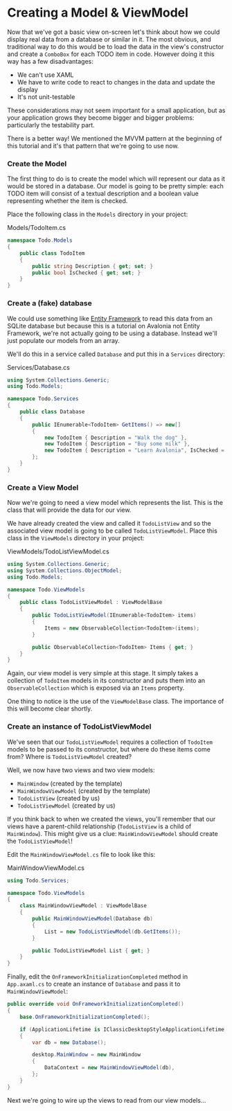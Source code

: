 # Creating a Model & ViewModel

Now that we've got a basic view on-screen let's think about how we could display real data from a database or similar in it. The most obvious, and traditional way to do this would be to load the data in the view's constructor and create a `ComboBox` for each TODO item in code. However doing it this way has a few disadvantages:

* We can't use XAML
* We have to write code to react to changes in the data and update the display
* It's not unit-testable

These considerations may not seem important for a small application, but as your application grows they become bigger and bigger problems: particularly the testability part.

There is a better way! We mentioned the MVVM pattern at the beginning of this tutorial and it's that pattern that we're going to use now.

### Create the Model <a id="create-the-model"></a>

The first thing to do is to create the model which will represent our data as it would be stored in a database. Our model is going to be pretty simple: each TODO item will consist of a textual description and a boolean value representing whether the item is checked.

Place the following class in the `Models` directory in your project:

Models/TodoItem.cs

```csharp
namespace Todo.Models
{
    public class TodoItem
    {
        public string Description { get; set; }
        public bool IsChecked { get; set; }
    }
}
```

### Create a \(fake\) database <a id="create-a-fake-database"></a>

We could use something like [Entity Framework](https://docs.microsoft.com/en-us/ef/core/get-started/netcore/new-db-sqlite) to read this data from an SQLite database but because this is a tutorial on Avalonia not Entity Framework, we're not actually going to be using a database. Instead we'll just populate our models from an array.

We'll do this in a service called `Database` and put this in a `Services` directory:

Services/Database.cs

```csharp
using System.Collections.Generic;
using Todo.Models;

namespace Todo.Services
{
    public class Database
    {
        public IEnumerable<TodoItem> GetItems() => new[]
        {
            new TodoItem { Description = "Walk the dog" },
            new TodoItem { Description = "Buy some milk" },
            new TodoItem { Description = "Learn Avalonia", IsChecked = true },
        };
    }
}
```

### Create a View Model <a id="create-a-view-model"></a>

Now we're going to need a view model which represents the list. This is the class that will provide the data for our view.

We have already created the view and called it `TodoListView` and so the associated view model is going to be called `TodoListViewModel`. Place this class in the `ViewModels` directory in your project:

ViewModels/TodoListViewModel.cs

```csharp
using System.Collections.Generic;
using System.Collections.ObjectModel;
using Todo.Models;

namespace Todo.ViewModels
{
    public class TodoListViewModel : ViewModelBase
    {
        public TodoListViewModel(IEnumerable<TodoItem> items)
        {
            Items = new ObservableCollection<TodoItem>(items);
        }

        public ObservableCollection<TodoItem> Items { get; }
    }
}
```

Again, our view model is very simple at this stage. It simply takes a collection of `TodoItem` models in its constructor and puts them into an `ObservableCollection` which is exposed via an `Items` property.

One thing to notice is the use of the `ViewModelBase` class. The importance of this will become clear shortly.

### Create an instance of TodoListViewModel <a id="create-an-instance-of-todolistviewmodel"></a>

We've seen that our `TodoListViewModel` requires a collection of `TodoItem` models to be passed to its constructor, but where do these items come from? Where is `TodoListViewModel` created?

Well, we now have two views and two view models:

* `MainWindow` \(created by the template\)
* `MainWindowViewModel` \(created by the template\)
* `TodoListView` \(created by us\)
* `TodoListViewModel` \(created by us\)

If you think back to when we created the views, you'll remember that our views have a parent-child relationship \(`TodoListView` is a child of `MainWindow`\). This might give us a clue: `MainWindowViewModel` should create the `TodoListViewModel`!

Edit the `MainWindowViewModel.cs` file to look like this:

MainWindowViewModel.cs

```csharp
using Todo.Services;

namespace Todo.ViewModels
{
    class MainWindowViewModel : ViewModelBase
    {
        public MainWindowViewModel(Database db)
        {
            List = new TodoListViewModel(db.GetItems());
        }

        public TodoListViewModel List { get; }
    }
}
```

Finally, edit the `OnFrameworkInitializationCompleted` method in `App.axaml.cs` to create an instance of `Database` and pass it to `MainWindowViewModel`:

```csharp
public override void OnFrameworkInitializationCompleted()
{
    base.OnFrameworkInitializationCompleted();

    if (ApplicationLifetime is IClassicDesktopStyleApplicationLifetime desktop)
    {
        var db = new Database();

        desktop.MainWindow = new MainWindow
        {
            DataContext = new MainWindowViewModel(db),
        };
    }
}
```

Next we're going to wire up the views to read from our view models...

